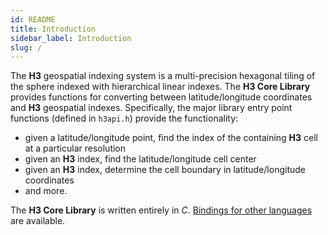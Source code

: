 ```yaml
---
id: README
title: Introduction
sidebar_label: Introduction
slug: /
---
```


The **H3** geospatial indexing system is a multi-precision hexagonal tiling of the sphere indexed with hierarchical linear indexes. The **H3 Core Library** provides functions for converting between latitude/longitude coordinates and **H3** geospatial indexes. Specifically, the major library entry point functions (defined in `h3api.h`) provide the functionality:

* given a latitude/longitude point, find the index of the containing **H3** cell at a particular resolution
* given an **H3** index, find the latitude/longitude cell center
* given an **H3** index, determine the cell boundary in latitude/longitude coordinates
* and more.

The **H3 Core Library** is written entirely in *C*. [Bindings for other languages](/docs/community/bindings) are available.
